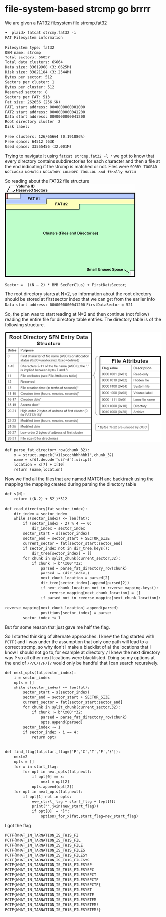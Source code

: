 # file-system-based strcmp go brrrr

We are given a FAT32 filesystem file strcmp.fat32

```
➜  plaid> fatcat strcmp.fat32 -i            
FAT Filesystem information

Filesystem type: fat32   
OEM name: strcmp  
Total sectors: 66057
Total data clusters: 65664
Data size: 33619968 (32.0625M)
Disk size: 33821184 (32.2544M)
Bytes per sector: 512
Sectors per cluster: 1
Bytes per cluster: 512
Reserved sectors: 8
Sectors per FAT: 513
Fat size: 262656 (256.5K)
FAT1 start address: 0000000000001000
FAT2 start address: 0000000000041200
Data start address: 0000000000041200
Root directory cluster: 2
Disk label: 

Free clusters: 126/65664 (0.191886%)
Free space: 64512 (63K)
Used space: 33555456 (32.001M)

```

Trying to navigate it using `fatcat strcmp.fat32 -l /` we got to know that every directory contains subdirectories for each character and then a 
file at the end indicating if the strcmp is matched or not.
Files were `SORRY TOOBAD NOFLAG4U NOMATCH NEGATORY LOLNOPE TROLLOL and finally MATCH`

So reading about the FAT32 file structure
![fat_struct](fat_struct.png)

```
Sector =  ((N – 2) * BPB_SecPerClus) + FirstDataSector;
```

The root directory starts at N=2, so information about the root directory should be stored at first sector index that we can get from the earlier info `Data start address: 0000000000041200`
`FirstDataSector = 521`

So, the plan was to start reading at N=2 and then continue (not follow) reading the entire file for directory table entries.
The directory table is of the following structure.


![dir_table](dir_table.png)



```
def parse_fat_directory_row(chunk_32):
    x = struct.unpack("<11sccchhhhhhhI",chunk_32)
    name = x[0].decode("utf-8").strip()
    location = x[7] + x[10]
    return (name,location)
 ```
 
Now we find all the files that are named MATCH and backtrack using the mapping the mapping created during parsing the directory table
```
def s(N):
    return ((N-2) + 521)*512

def read_directory(fat,sector_index):
    dir_index = sector_index
    while s(sector_index) <= len(fat):
        if (sector_index - 2) % 4 == 0:
            dir_index = sector_index
        sector_start = s(sector_index)
        sector_end = sector_start + SECTOR_SIZE
        current_sector = fat[sector_start:sector_end]
        if sector_index not in dir_tree.keys():
            dir_tree[sector_index] = []
        for chunk in split_chunk(current_sector,32):
            if chunk != b'\x00'*32:
                parsed = parse_fat_directory_row(chunk)
                parsed += (dir_index,)
                next_chunk_location = parsed[2]
                dir_tree[sector_index].append(parsed[2])
                if next_chunk_location not in reverse_mapping.keys():
                    reverse_mapping[next_chunk_location] = []
                if parsed not in reverse_mapping[next_chunk_location]:
                    reverse_mapping[next_chunk_location].append(parsed)
                positions[sector_index] = parsed
        sector_index += 1
 ```
But for some reason that just gave me half the flag.

So I started thinking of alternate approaches. I knew the flag started with `PCTF{` and I was under the assumption that only one path will lead to a
correct strcmp, so why don't I make a blacklist of all the locations that I know I should not go to, for example at directory `/` I knew the next directory was `P` so all other next locations were blacklisted.
Doing so my options at the end of `/P/C/T/F/{/` would only be handful that I can search recursively.

```
def next_opts(fat,sector_index):
    i = sector_index
    opts = []
    while s(sector_index) <= len(fat):
        sector_start = s(sector_index)
        sector_end = sector_start + SECTOR_SIZE
        current_sector = fat[sector_start:sector_end]
        for chunk in split_chunk(current_sector,32):
            if chunk != b'\x00'*32:
                parsed = parse_fat_directory_row(chunk)
                opts.append(parsed)
        sector_index += 1
        if sector_index - i == 4:
            return opts


def find_flag(fat,start_flag=['P','C','T','F','{']):
    next=2
    opts = []
    for x in start_flag:
        for opt in next_opts(fat,next):
            if opt[0] == x:
                next = opt[2]
            opts.append(opt[2])
    for opt in next_opts(fat,next):
        if opt[1] not in opts:
            new_start_flag = start_flag + [opt[0]]
            print("".join(new_start_flag))
            if opt[0] != "}":
                options_for_x(fat,start_flag=new_start_flag)

```

I got the flag

```
PCTF{WHAT_IN_TARNATION_IS_TH1S_FI
PCTF{WHAT_IN_TARNATION_IS_TH1S_FIL
PCTF{WHAT_IN_TARNATION_IS_TH1S_FILE
PCTF{WHAT_IN_TARNATION_IS_TH1S_FILES
PCTF{WHAT_IN_TARNATION_IS_TH1S_FILESY
PCTF{WHAT_IN_TARNATION_IS_TH1S_FILESYS
PCTF{WHAT_IN_TARNATION_IS_TH1S_FILESYSP
PCTF{WHAT_IN_TARNATION_IS_TH1S_FILESYSPC
PCTF{WHAT_IN_TARNATION_IS_TH1S_FILESYSPCT
PCTF{WHAT_IN_TARNATION_IS_TH1S_FILESYSPCTF
PCTF{WHAT_IN_TARNATION_IS_TH1S_FILESYSPCTF{
PCTF{WHAT_IN_TARNATION_IS_TH1S_FILESYST
PCTF{WHAT_IN_TARNATION_IS_TH1S_FILESYSTE
PCTF{WHAT_IN_TARNATION_IS_TH1S_FILESYSTEM
PCTF{WHAT_IN_TARNATION_IS_TH1S_FILESYSTEM!
PCTF{WHAT_IN_TARNATION_IS_TH1S_FILESYSTEM!}
```
